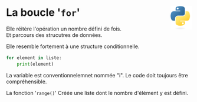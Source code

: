# **La boucle '`for`'**<a href="../../../"><img align="right" src="../../../assets/logo/Python-logo-notext.svg" alt="Python" height="64px"></a>
Elle réitère l'opération un nombre défini de fois.  
Et parcours des strucutres de données.

Elle resemble fortement à une structure conditionnelle.
```py
for element in liste:
    print(element)
```
La variable est conventionnelemnet nommée "i". Le code doit toujours être compréhensible.

La fonction '`range()`' Créée une liste dont le nombre d'élément y est défini.